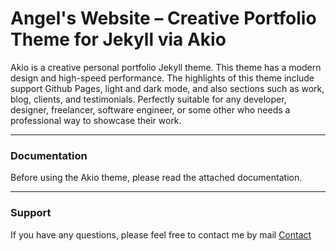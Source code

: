 # Angel's Website – Creative Portfolio Theme for Jekyll via Akio

Akio is a creative personal portfolio Jekyll theme. This theme has a modern design and high-speed performance. The highlights of this theme include support Github Pages, light and dark mode, and also sections such as work, blog, clients, and testimonials. Perfectly suitable for any developer, designer, freelancer, software engineer, or some other who needs a professional way to showcase their work.

* * *

### Documentation

Before using the Akio theme, please read the attached documentation.

* * *

### Support

<p>If you have any questions, please feel free to contact me by mail <a href="mailto:hi.artemsheludko@gmail.com">Contact</a><p>
